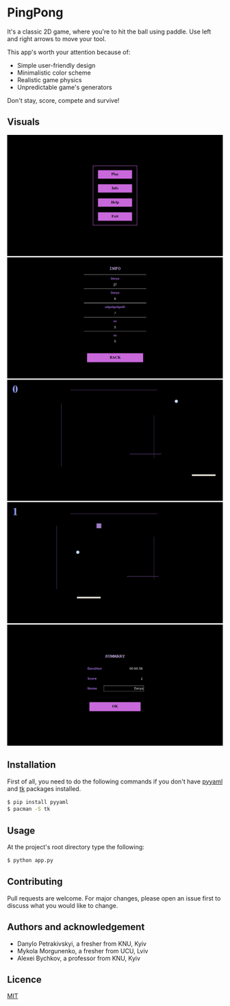 # PingPong
It's a classic 2D game, where you're to hit the ball using paddle. Use left and right arrows to move your tool.
 
This app's worth your attention because of:
- Simple user-friendly design
- Minimalistic color scheme
- Realistic game physics
- Unpredictable game's generators

Don't stay, score, compete and survive!

## Visuals
![image1](screenshots/screenshot1.png)
![image2](screenshots/screenshot2.png)
![image3](screenshots/screenshot3.png)
![image4](screenshots/screenshot4.png)
![image5](screenshots/screenshot5.png)

## Installation
First of all, you need to do the following commands if you don't have 
[pyyaml](https://pyyaml.org/wiki/PyYAMLDocumentation) and 
[tk](https://wiki.python.org/moin/TkInter) packages installed.
```bash
$ pip install pyyaml
$ pacman -S tk
```

## Usage
At the project's root directory type the following:
```bash
$ python app.py
```

## Contributing
Pull requests are welcome. For major changes, please open an issue first to discuss what you would like to change.

## Authors and acknowledgement
- Danylo Petrakivskyi, a fresher from KNU, Kyiv
- Mykola Morgunenko, a fresher from UCU, Lviv
- Alexei Bychkov, a professor from KNU, Kyiv

## Licence
[MIT](https://choosealicense.com/licenses/mit/)